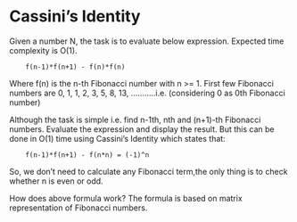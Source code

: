 # Cassini’s Identity
Given a number N, the task is to evaluate below expression. Expected time complexity is O(1).

```
	f(n-1)*f(n+1) - f(n)*f(n)
```

Where f(n) is the n-th Fibonacci number with n >= 1. First few Fibonacci numbers are 0, 1, 1, 2, 3, 5, 8, 13, ………..i.e. (considering 0 as 0th Fibonacci number)

Although the task is simple i.e. find n-1th, nth and (n+1)-th Fibonacci numbers. Evaluate the expression and display the result. But this can be done in O(1) time using Cassini’s Identity which states that:

```
    f(n-1)*f(n+1) - f(n*n) = (-1)^n 
```
	
So, we don’t need to calculate any Fibonacci term,the only thing is to check whether n is even or odd.

How does above formula work?
The formula is based on matrix representation of Fibonacci numbers.